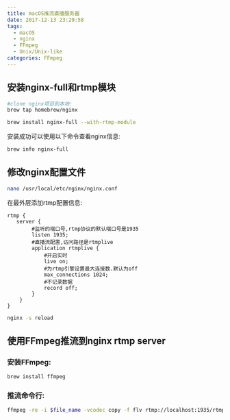 ```yaml
---
title: macOS推流直播服务器
date: 2017-12-13 23:29:58
tags:
  - macOS
  - nginx
  - FFmpeg
  - Unix/Unix-like
categories: FFmpeg
---
```


## 安装nginx-full和rtmp模块

```bash
#clone nginx项目到本地:
brew tap homebrew/nginx

brew install nginx-full --with-rtmp-module
```

安装成功可以使用以下命令查看nginx信息:
```bash
brew info nginx-full
```
<!-- more -->

## 修改nginx配置文件

```bash
nano /usr/local/etc/nginx/nginx.conf
```
在最外层添加rtmp配置信息:
```
rtmp {
   server {
        #监听的端口号,rtmp协议的默认端口号是1935
        listen 1935;
        #直播流配置,访问路径是rtmplive
        application rtmplive {
            #开启实时
            live on;
            #为rtmp引擎设置最大连接数.默认为off
            max_connections 1024;
            #不记录数据
            record off;
        }
    }
}
```
```bash
nginx -s reload
```

## 使用FFmpeg推流到nginx rtmp server
### 安装FFmpeg:
```bash
brew install ffmpeg
```

### 推流命令行:
```bash
ffmpeg -re -i $file_name -vcodec copy -f flv rtmp://localhost:1935/rtmplive/room
```
